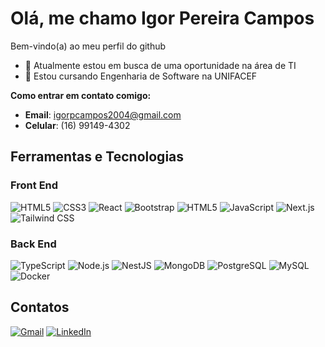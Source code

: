 # Olá, me chamo Igor Pereira Campos

Bem-vindo(a) ao meu perfil do github

- 🔭 Atualmente estou em busca de uma oportunidade na área de TI  
- 📕 Estou cursando Engenharia de Software na UNIFACEF  

**Como entrar em contato comigo:**
- **Email**: [igorpcampos2004@gmail.com](mailto:igorpcampos2004@gmail.com)
- **Celular**: (16) 99149-4302

  
## Ferramentas e Tecnologias

### Front End

![HTML5](https://cdn.jsdelivr.net/gh/devicons/devicon/icons/html5/html5-original.svg)
![CSS3](https://cdn.jsdelivr.net/gh/devicons/devicon/icons/css3/css3-original.svg)
![React](https://cdn.jsdelivr.net/gh/devicons/devicon/icons/react/react-original.svg)
![Bootstrap](https://cdn.jsdelivr.net/gh/devicons/devicon/icons/bootstrap/bootstrap-original.svg)
![HTML5](https://cdn.jsdelivr.net/gh/devicons/devicon/icons/html5/html5-original.svg)
![JavaScript](https://cdn.jsdelivr.net/gh/devicons/devicon/icons/javascript/javascript-original.svg)
![Next.js](https://cdn.jsdelivr.net/gh/devicons/devicon/icons/nextjs/nextjs-original.svg)
![Tailwind CSS](https://cdn.jsdelivr.net/gh/devicons/devicon/icons/tailwindcss/tailwindcss-plain.svg)

### Back End

![TypeScript](https://cdn.jsdelivr.net/gh/devicons/devicon/icons/typescript/typescript-original.svg)
![Node.js](https://cdn.jsdelivr.net/gh/devicons/devicon/icons/nodejs/nodejs-original.svg)
![NestJS](https://cdn.jsdelivr.net/gh/devicons/devicon/icons/nestjs/nestjs-plain.svg)
![MongoDB](https://cdn.jsdelivr.net/gh/devicons/devicon/icons/mongodb/mongodb-original.svg)
![PostgreSQL](https://cdn.jsdelivr.net/gh/devicons/devicon/icons/postgresql/postgresql-original.svg)
![MySQL](https://cdn.jsdelivr.net/gh/devicons/devicon/icons/mysql/mysql-original.svg)
![Docker](https://cdn.jsdelivr.net/gh/devicons/devicon/icons/docker/docker-original.svg)

## Contatos

[![Gmail](https://img.shields.io/badge/-Gmail-D14836?logo=gmail&logoColor=white&style=for-the-badge)](mailto:igorpcampos2004@gmail.com)
[![LinkedIn](https://img.shields.io/badge/-LinkedIn-0077B5?logo=linkedin&logoColor=white&style=for-the-badge)]([https://www.linkedin.com/in/seu_perfil](https://www.linkedin.com/in/igor-p-campos/))



